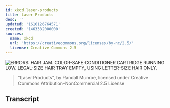 ```yaml
---
id: xkcd.laser-products
title: Laser Products
desc: ''
updated: '1616126764571'
created: '1463382000000'
sources:
  name: xkcd
  url: 'https://creativecommons.org/licenses/by-nc/2.5/'
  license: Creative Commons 2.5
---
```

![ERRORS: HAIR JAM. COLOR-SAFE CONDITIONER CARTRIDGE RUNNING LOW. LEGAL-SIZE HAIR TRAY EMPTY, USING LETTER-SIZE HAIR ONLY.](https://imgs.xkcd.com/comics/laser_products.png)
> "Laser Products", by Randall Munroe, licensed under Creative Commons Attribution-NonCommercial 2.5 License

## Transcript
